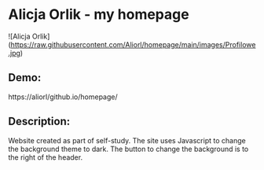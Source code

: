 # Alicja Orlik - my homepage

![Alicja Orlik] (https://raw.githubusercontent.com/Aliorl/homepage/main/images/Profilowe.jpg)

## Demo:

https://aliorl/github.io/homepage/

## Description:

Website created as part of self-study. The site uses Javascript to change the background theme to dark. The button to change the background is to the right of the header.
